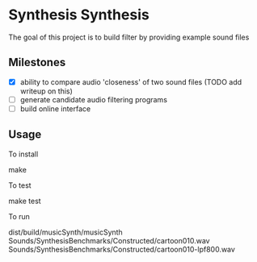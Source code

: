 # Synthesis Synthesis

The goal of this project is to build filter by providing example sound files

## Milestones

- [x] ability to compare audio 'closeness' of two sound files (TODO add writeup on this)
- [ ] generate candidate audio filtering programs
- [ ] build online interface

## Usage

To install 
 
   make

To test

   make test

To run

   dist/build/musicSynth/musicSynth Sounds/SynthesisBenchmarks/Constructed/cartoon010.wav Sounds/SynthesisBenchmarks/Constructed/cartoon010-lpf800.wav 
